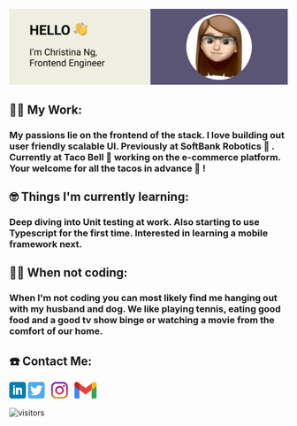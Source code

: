 ![Image of Banner](./assets/GithubBanner.png)

## 👩‍💻 My Work: 
### My passions lie on the frontend of the stack. I love building out user friendly scalable UI. Previously at SoftBank Robotics 🤖 . Currently at Taco Bell 🔔 working on the e-commerce platform. Your welcome for all the tacos in advance 🌮 ! 

## 🤓 Things I'm currently learning: 
### Deep diving into Unit testing at work. Also starting to use Typescript for the first time. Interested in learning a mobile framework next. 

## 👫🐶 When not coding: 
### When I'm not coding you can most likely find me hanging out with my husband and dog. We like playing tennis, eating good food and a good tv show binge or watching a movie from the comfort of our home. 

## ☎️ Contact Me: 
<p align='left'>
<a target="_blank" href="https://www.linkedin.com/in/christina-ng-495720137/"><img height="30" src="./assets/linkedin.png"></a>
<a target="_blank" href="https://twitter.com/ChristinaMatson"><img height="30" src="./assets/twitter.png"></a>&nbsp;&nbsp;
<a target="_blank" href="https://instagram.com/code.stina"><img height="30" src="./assets/instagram.jpg"></a>&nbsp;&nbsp;
<a target="_blank" href="mailto:cmatson93@gmail.com"><img height="30" src="./assets/gmail.png"></a>
</p>


![visitors](https://visitor-badge.laobi.icu/badge?page_id=cmatson93.cmatson93)
